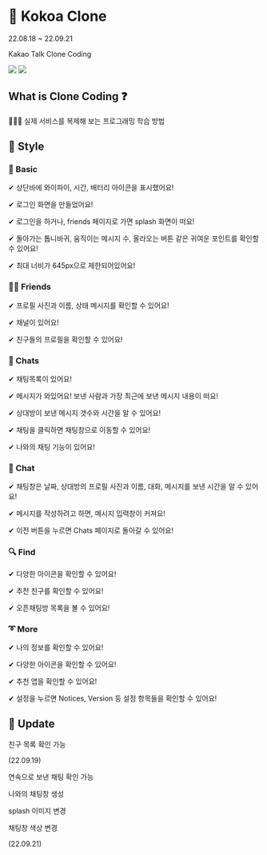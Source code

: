 # 💭 Kokoa Clone

22.08.18 ~ 22.09.21

Kakao Talk Clone Coding

<img src="https://img.shields.io/badge/HTML-E34F26?style=flat-square&logo=html5&logoColor=white"/></a>
<img src="https://img.shields.io/badge/CSS-1572B6?style=flat-square&logo=css3&logoColor=white"/></a>

## What is Clone Coding ❓

👩🏻‍💻 실제 서비스를 복제해 보는 프로그래밍 학습 방법

## 💛 Style

### 🎈 Basic

✔ 상단바에 와이파이, 시간, 배터리 아이콘을 표시했어요!

✔ 로그인 화면을 만들었어요!

✔ 로그인을 하거나, friends 페이지로 가면 splash 화면이 떠요!

✔ 돌아가는 톱니바귀, 움직이는 메시지 수, 올라오는 버튼 같은 귀여운 포인트를 확인할 수 있어요!

✔ 최대 너비가 645px으로 제한되어있어요!

### 👯‍♀️ Friends

✔ 프로필 사진과 이름, 상태 메시지를 확인할 수 있어요!

✔ 채널이 있어요!

✔ 친구들의 프로필을 확인할 수 있어요!

### 💬 Chats

✔ 채팅목록이 있어요!

✔ 메시지가 와있어요! 보낸 사람과 가장 최근에 보낸 메시지 내용이 떠요!

✔ 상대방이 보낸 메시지 갯수와 시간을 알 수 있어요!

✔ 채팅을 클릭하면 채팅창으로 이동할 수 있어요!

✔ 나와의 채팅 기능이 있어요!

### 👄 Chat

✔ 채팅창은 날짜, 상대방의 프로필 사진과 이름, 대화, 메시지를 보낸 시간을 알 수 있어요!

✔ 메시지를 작성하려고 하면, 메시지 입력창이 커져요!

✔ 이전 버튼을 누르면 Chats 페이지로 돌아갈 수 있어요!

### 🔍 Find

✔ 다양한 아이콘을 확인할 수 있어요!

✔ 추천 친구를 확인할 수 있어요!

✔ 오픈채팅방 목록을 볼 수 있어요!

### ➰ More

✔ 나의 정보를 확인할 수 있어요!

✔ 다양한 아이콘을 확인할 수 있어요!

✔ 추천 앱을 확인할 수 있어요!

✔ 설정을 누르면 Notices, Version 등 설정 항목들을 확인할 수 있어요!

## 🔨 Update

친구 목록 확인 가능

(22.09.19)

연속으로 보낸 채팅 확인 가능

나와의 채팅창 생성

splash 이미지 변경

채팅창 색상 변경

(22.09.21)

